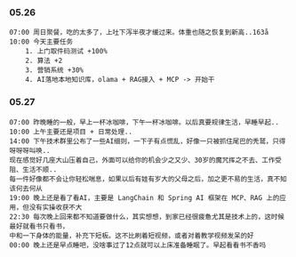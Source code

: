 
### 05.26

	07:00 周日聚餐，吃的太多了，上吐下泻半夜才缓过来。体重也随之恢复到新高..163å
	10:00 今天主要任务
		1. 上门取件码测试 +100%
		2. 算法 +2
		3. 营销系统 +30%
		4. AI落地本地知识库，olama + RAG接入 + MCP -> 开始干


### 05.27

	07:00 昨晚睡的一般，早上一杯冰咖啡，下午一杯冰咖啡。以后真要规律生活，早睡早起..
	10:00 上午主要还是项目 + 日常处理..
	14:00 下午技术群里公布了一些AI细则，一下子有点慌乱，好像一只被抓住尾巴的秃鹫，只得呀呀呀叫唤..
	现在感觉好几座大山压着自己，外面可以给你的机会少之又少、30岁的魔咒挥之不去、工作受阻、生活不顺..
	每一件好像都不会让你轻松喘息，如果以后有娃有岁大的父母之后，加之更不易的生活，真不知该何去何从
	19:00 晚上还是看了看AI，主要是 LangChain 和 Spring AI 框架在 MCP、RAG 上的应用，但没有实操收获不大
	22:30 每次晚上回来都不知道要做什么，其实想想，到家已经很疲惫尤其是技术上的，这时候最好就看书只看书，
	中和一下身体的能量，补充下短板。这不比刷着短视频，或者对着教学视频发呆的好
	00:00 晚上还是早点睡吧，没啥事过了12点就可以上床准备睡眠了。早起看看书不香吗